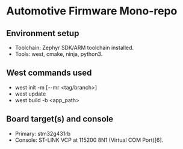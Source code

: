 # Automotive Firmware Mono-repo

## Environment setup
- Toolchain: Zephyr SDK/ARM toolchain installed.
- Tools: west, cmake, ninja, python3.

## West commands used
- west init -m <your-manifest-or-zephyr-url> [--mr <tag/branch>]
- west update
- west build -b <board> <app_path>

## Board target(s) and console
- Primary: stm32g431rb
- Console: ST-LINK VCP at 115200 8N1 (Virtual COM Port)[6].
